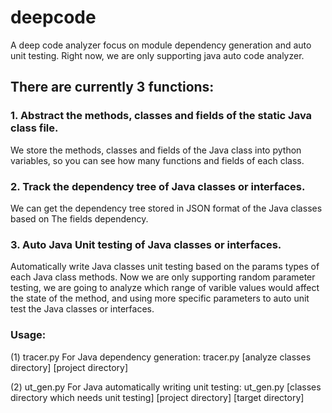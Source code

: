 # deepcode
A deep code analyzer focus on module dependency generation and auto unit testing.
Right now, we are only supporting java auto code analyzer.

## There are currently 3 functions:

### 1. Abstract the methods, classes and fields of the static Java class file.
We store the methods, classes and fields of the Java class into python variables, so you can see how many functions and fields of each class.

### 2. Track the dependency tree of Java classes or interfaces.
We can get the dependency tree stored in JSON format of the Java classes based on The fields dependency.

### 3. Auto Java Unit testing of Java classes or interfaces.
Automatically write Java classes unit testing based on the params types of each Java class methods. 
Now we are only supporting random parameter testing, we are going to analyze which range of varible values would affect the 
state of the method, and using more specific parameters to auto unit test the Java classes or interfaces.

### Usage:
(1) tracer.py
For Java dependency generation:
tracer.py [analyze classes directory] [project directory]

(2) ut_gen.py
For Java automatically writing unit testing:
ut_gen.py [classes directory which needs unit testing] [project directory] [target directory]
